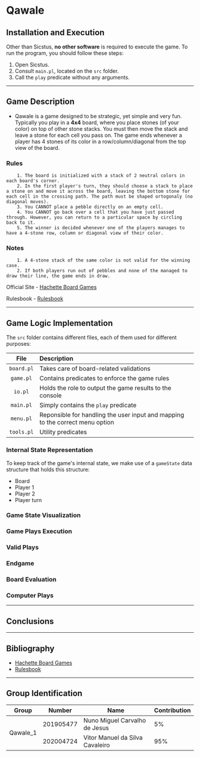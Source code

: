 # **Qawale**

## **Installation and Execution**

Other than Sicstus, **no other software** is required to execute the game.
To run the program, you should follow these steps:

1. Open Sicstus.
2. Consult `main.pl`, located on the `src` folder.
3. Call the `play` predicate without any arguments.

------------------

## **Game Description**

- Qawale is a game designed to be strategic, yet simple and very fun. Typically you play in a **4x4** board, where you place stones (of your color) on top of other stone stacks. You must then move the stack and leave a stone for each cell you pass on. The game ends whenever a player has 4 stones of its color in a row/column/diagonal from the top view of the board.

### **Rules**

		1. The board is initialized with a stack of 2 neutral colors in each board's corner.
		2. In the first player's turn, they should choose a stack to place a stone on and move it across the board, leaving the bottom stone for each cell in the crossing path. The path must be shaped ortogonaly (no diagonal moves).
		3. You CANNOT place a pebble directly on an empty cell.
		4. You CANNOT go back over a cell that you have just passed through. However, you can return to a particular space by circling back to it.
		5. The winner is decided whenever one of the players manages to have a 4-stone row, column or diagonal view of their color.

### **Notes**

		1. A 4-stone stack of the same color is not valid for the winning case.
		2. If both players run out of pebbles and none of the managed to draw their line, the game ends in draw.

Official Site - [Hachette Board Games](https://www.hachetteboardgames.com/products/qawale)

Rulesbook - [Rulesbook](https://randolphca.sharepoint.com/sites/Public/Documents%20partages/Forms/AllItems.aspx?id=%2Fsites%2FPublic%2FDocuments%20partages%2FSales%20%2D%20Ventes%2FTOOLS%20OUTILS%2FVisuels%20jeux%20%2D%20Games%20Visual%2FUSA%2FQawale%20%2D%20media%20kit%2FQawale%20%2D%20rules%2Epdf&parent=%2Fsites%2FPublic%2FDocuments%20partages%2FSales%20%2D%20Ventes%2FTOOLS%20OUTILS%2FVisuels%20jeux%20%2D%20Games%20Visual%2FUSA%2FQawale%20%2D%20media%20kit&p=true&ga=1)

------------------

## **Game Logic Implementation**

The `src` folder contains different files, each of them used for different purposes:
	
|   File   | Description |
|   :--:   |:--|
|`board.pl`|Takes care of board-related validations| 
|`game.pl` |Contains predicates to enforce the game rules| 
|`io.pl`   |Holds the role to output the game results to the console| 
|`main.pl` |Simply contains the `play` predicate| 
|`menu.pl` |Reponsible for handling the user input and mapping to the correct menu option| 
|`tools.pl`|Utility predicates| 

### **Internal State Representation**
To keep track of the game's internal state, we make use of a `gameState` data structure that holds this structure:

- Board
- Player 1
- Player 2
- Player turn

### **Game State Visualization**
### **Game Plays Execution**
### **Valid Plays**
### **Endgame**
### **Board Evaluation**
### **Computer Plays**

------------------

## **Conclusions**

------------------

## **Bibliography**

- [Hachette Board Games](https://www.hachetteboardgames.com/products/qawale)
- [Rulesbook](https://randolphca.sharepoint.com/sites/Public/Documents%20partages/Forms/AllItems.aspx?id=%2Fsites%2FPublic%2FDocuments%20partages%2FSales%20%2D%20Ventes%2FTOOLS%20OUTILS%2FVisuels%20jeux%20%2D%20Games%20Visual%2FUSA%2FQawale%20%2D%20media%20kit%2FQawale%20%2D%20rules%2Epdf&parent=%2Fsites%2FPublic%2FDocuments%20partages%2FSales%20%2D%20Ventes%2FTOOLS%20OUTILS%2FVisuels%20jeux%20%2D%20Games%20Visual%2FUSA%2FQawale%20%2D%20media%20kit&p=true&ga=1)

------------------

## **Group Identification**

<table>
	<thead>
		<tr>
			<th>Group</th>
			<th>Number</th>
			<th>Name</th>
			<th>Contribution</th>
		</tr>
	</thead>
	<tbody>
		<tr>
			<td rowspan=2>Qawale_1</td>
			<td>201905477</td>
			<td>Nuno Miguel Carvalho de Jesus</td>
			<td>5%</td>
		</tr>
		<tr>
			<td>202004724</td>
			<td>Vitor Manuel da Silva Cavaleiro</td>
			<td>95%</td>
		</tr>
	</tbody>
</table>

